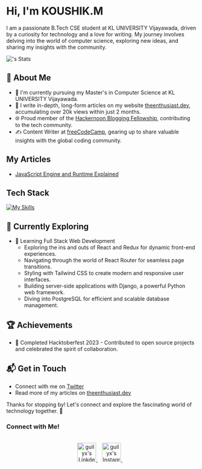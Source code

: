 # Hi, I'm KOUSHIK.M

I am a passionate B.Tech CSE student at KL UNIVERSITY  Vijayawada, driven by a curiosity for technology and a love for writing. My journey involves delving into the world of computer science, exploring new ideas, and sharing my insights with the community.

![<username>'s Stats](https://github-readme-stats.vercel.app/api?username=<K2300032950>&theme=vue-dark&show_icons=true&hide_border=true&count_private=true)

## 🚀 About Me

- 🔭 I'm currently pursuing my Master's in Computer Science at KL UNIVERSITY Vijayawada.
- 📝 I write in-depth, long-form articles on my website [theenthusiast.dev](https://theenthusiast.dev), accumulating over 20k views within just 2 months.
- 🌐 Proud member of the [Hackernoon Blogging Fellowship](https://hackernoon.com/), contributing to the tech community.
- ✍️ Content Writer at [freeCodeCamp](https://www.freecodecamp.org/), gearing up to share valuable insights with the global coding community.

## My Articles
- [JavaScript Engine and Runtime Explained](https://www.freecodecamp.org/news/javascript-engine-and-runtime-explained/)


## Tech Stack
[![My Skills](https://skillicons.dev/icons?i=js,html,css,wasm)](https://skillicons.dev)

## 🌱 Currently Exploring

- 🚀 Learning Full Stack Web Development
  - Exploring the ins and outs of React and Redux for dynamic front-end experiences.
  - Navigating through the world of React Router for seamless page transitions.
  - Styling with Tailwind CSS to create modern and responsive user interfaces.
  - Building server-side applications with Django, a powerful Python web framework.
  - Diving into PostgreSQL for efficient and scalable database management.

 ## 🏆 Achievements

- 🌟 Completed Hacktoberfest 2023 - Contributed to open source projects and celebrated the spirit of collaboration.


## 📬 Get in Touch

- Connect with me on [Twitter](https://twitter.com/introvertedbot)
- Read more of my articles on [theenthusiast.dev](https://theenthusiast.dev)

Thanks for stopping by! Let's connect and explore the fascinating world of technology together. 🚀
<h3>Connect with Me!</h3>
<p align="center">
<br/>
<a href="https://www.linkedin.com/in/koushik-m-553917330/">
  <img alt="guilyx's LinkdeIN" width="50px" src="https://user-images.githubusercontent.com/57393186/151711211-5c29f763-d28a-4b7a-a741-1f8c0dd2fe0e.png" />
</a>&nbsp;&nbsp;
<a href="https://www.instagram.com/koushik__71/">
  <img alt="guilyx's Instagram" width="50px" src="https://user-images.githubusercontent.com/57393186/151711168-f5cc60d2-c486-46f1-bc23-c740b719d80d.png" />
</a>&nbsp;&nbsp;
</p>



<!--

Here are some ideas to get you started:

- 🔭 I’m currently working on ...
- 🌱 I’m currently learning ...
- 👯 I’m looking to collaborate on ...
- 🤔 I’m looking for help with ...
- 💬 Ask me about ...
- 📫 How to reach me: ...
- 😄 Pronouns: ...
- ⚡ Fun fact: ...
-->
